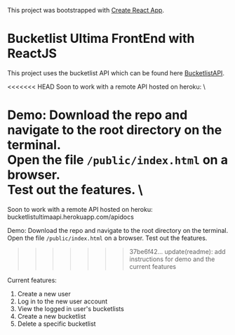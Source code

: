 This project was bootstrapped with [Create React App](https://github.com/facebookincubator/create-react-app).

# Bucketlist Ultima FrontEnd with ReactJS
This project uses the bucketlist API which can be found here [BucketlistAPI](https://github.com/AnthonyGW/Bootcamp-XX-Flask-API).

<<<<<<< HEAD
Soon to work with a remote API hosted on heroku: [](bucketlistultimaapi.herokuapp.com/apidocs) \

Demo:
Download the repo and navigate to the root directory on the terminal. \
Open the file `/public/index.html` on a browser. \
Test out the features. \
=======
Soon to work with a remote API hosted on heroku: bucketlistultimaapi.herokuapp.com/apidocs

Demo:
Download the repo and navigate to the root directory on the terminal.
Open the file `/public/index.html` on a browser.
Test out the features.
>>>>>>> 37be6f42... update(readme): add instructions for demo and the current features

Current features:
1. Create a new user
2. Log in to the new user account
3. View the logged in user's bucketlists
4. Create a new bucketlist
5. Delete a specific bucketlist